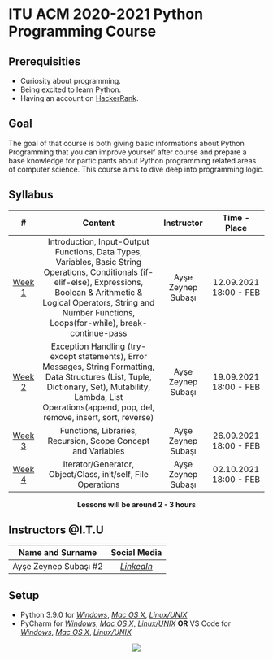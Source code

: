 # ITU ACM 2020-2021 Python Programming Course

## Prerequisities

 - Curiosity about programming.
 - Being excited to learn Python.
 - Having an account on [HackerRank](https://www.hackerrank.com/).

## Goal

The goal of that course is both giving basic informations about Python Programming that you can improve yourself after course and prepare a base knowledge for participants about Python programming related areas of computer science. This course aims to dive deep into programming logic.
  
## Syllabus

|     #           |Content                          | Instructor                        | Time - Place
| :----------------: | :-------------------------------: | :-----------------------------: | :-----------------------------: |
| [Week 1](https://github.com/ituacm/ITU-ACM-20-21-Python-Programming-Course/tree/master/Week1) | Introduction, Input-Output Functions, Data Types, Variables, Basic String Operations, Conditionals (if-elif-else), Expressions, Boolean & Arithmetic & Logical Operators, String and Number Functions, Loops(for-while), break-continue-pass | Ayşe Zeynep Subaşı| 12.09.2021 18:00 - FEB |
| [Week 2](https://github.com/ituacm/ITU-ACM-20-21-Python-Programming-Course/tree/master/Week2) | Exception Handling (try-except statements), Error Messages, String Formatting, Data Structures (List, Tuple, Dictionary, Set), Mutability, Lambda, List Operations(append, pop, del, remove, insert, sort, reverse) | Ayşe Zeynep Subaşı| 19.09.2021 18:00 - FEB|
| [Week 3](https://github.com/ituacm/ITU-ACM-20-21-Python-Programming-Course/tree/master/Week3) | Functions, Libraries, Recursion, Scope Concept and Variables | Ayşe Zeynep Subaşı|  26.09.2021 18:00 - FEB|
| [Week 4](https://github.com/ituacm/ITU-ACM-20-21-Python-Programming-Course/tree/master/Week4) |  Iterator/Generator, Object/Class, init/self, File Operations | Ayşe Zeynep Subaşı|  02.10.2021 18:00 - FEB|

<p align="center"><b>Lessons will be around 2 - 3 hours</b></p>

## Instructors @I.T.U

| Name and Surname | Social Media |
|:--:|:--:|
| Ayşe Zeynep Subaşı #2 | [*LinkedIn*](https://www.linkedin.com/in/ay%C5%9Fe-zeynep-suba%C5%9F%C4%B1-72133820a) |

## Setup

- Python 3.9.0 for [*Windows*](https://www.python.org/ftp/python/3.9.0/python-3.9.0-amd64.exe), [*Mac OS X*](https://www.python.org/downloads/mac-osx/), [*Linux/UNIX*](https://www.python.org/downloads/source/)
- PyCharm for [*Windows*](https://www.jetbrains.com/pycharm/download/download-thanks.html?platform=windows&code=PCC), [*Mac OS X*](https://www.jetbrains.com/pycharm/download/download-thanks.html?platform=mac&code=PCC), [*Linux/UNIX*](https://www.jetbrains.com/pycharm/download/download-thanks.html?platform=linux&code=PCC) **OR** VS Code for [*Windows*](https://code.visualstudio.com/docs/?dv=win), [*Mac OS X*](https://code.visualstudio.com/docs/?dv=osx), [*Linux/UNIX*](https://code.visualstudio.com/docs/?dv=linux64_deb)


<p align="center">
  <a href="//ituacm.com" target="_blank">
    <img src="https://ituacm.com/wp-content/uploads/2017/08/itu-logo.png">
  </a>
</p>
